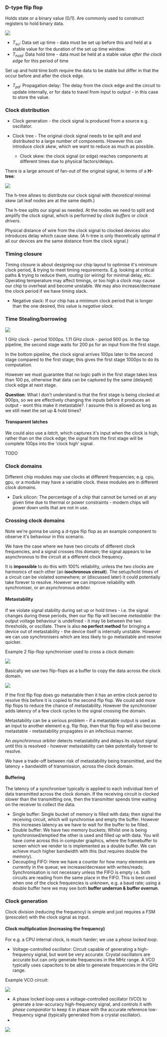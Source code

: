 ### D-type flip flop
Holds state or a binary value (0/1). Are commonly used to construct registers to hold binary data.

![](misc/Pasted%20image%2020240106180116.png)

- $T_{su}$: Data set up time - data must be set up before this and held at a stable value for the duration of the set up time window. 
- $T_{hold}$: Data hold time - data must be held at a stable value *after the clock edge* for this period of time

Set up and hold time both require the data to be stable but differ in that the occur before and after the clock edge.

- $T_{pd}$: Propagation delay: The delay from the clock edge and the circuit to update internally, or for data to travel from input to output - in this case to store the value.

### Clock distribution

- Clock generation - the clock signal is produced from a source e.g. oscillator.

- Clock tree - The original clock signal needs to be split and and distributed to a large number of components. However this can introduce *clock skew*, which we want to reduce as much as possible.
	- Clock skew: the clock signal (or edge) reaches components at different times due to physical factors/delays.

There is a large amount of fan-out of the original signal, in terms of a **H-tree**:

![](misc/Pasted%20image%2020240106181409.png)

The h-tree allows to distribute our clock signal with *theoretical* minimal skew (all leaf nodes are at the same depth.)

The h-tree splits our signal as needed. At the nodes we need to split and amplify the clock signal, which is performed by *clock buffers* or *clock drivers*.

Physical distance of wire from the clock signal to clocked devices also introduces delay which cause skew. (A h-tree is only theoretically optimal if all our devices are the same distance from the clock signal.)

### Timing closure

Timing closure is about designing our chip layout to optimise it's minimum clock period, & trying to meet timing requirements. E.g. looking at critical paths & trying to reduce them, *routing* (or wiring) for minimal delay, etc. Operating temperature may affect timings, or too high a clock may cause our chip to overheat and become unstable.
We may also increase/decrease the clock period if we have timing slack.

- Negative slack: If our chip has a minimum clock period that is longer than the one desired, this value is *negative slack*.

### Time Stealing/borrowing

![](misc/Pasted%20image%2020240107222806.png)

1 GHz clock - period 1000ps. 1.11 GHz clock - period 900 ps.
In the top pipeline, the second stage waits for 200 ps for an input from the first stage.

In the bottom pipeline, the clock signal arrives 100ps later to the second stage compared to the first stage; this gives the first stage 1000ps to do its computation.

However we must guarantee that no logic path in the first stage takes less than 100 ps, otherwise that data can be captured by the same (delayed) clock edge at next stage.

**Question**: What I don't understand is that the first stage is being clocked at 900ps, so we are effectively changing the inputs before it produces an output - wont this make it metastable?. I assume this is allowed as long as we still meet the set up & hold times?

#### Transparent latches
We could also use a *latch*, which captures it's input when the clock is high, rather than on the clock edge; the signal from the first stage will be complete 100ps into the 'clock high' signal.

TODO

### Clock domains

Different chip modules may use clocks at different frequencies; e.g. cpu, gpu, or a module may have a variable clock. these modules are in different *clock domains*.

- Dark silicon: The percentage of a chip that cannot be turned on at any given time due to thermal or power constraints - modern chips will power down units that are not in use.

### Crossing clock domains

Note we're gonna be using a d-type flip flop as an example component to observe it's behaviour in this scenario.

We have the case where we have two circuits of different clock frequencies, and a signal crosses this domain; the signal appears to be asynchronous to the circuit at a different clock frequency.

It is **impossible** to do this with 100% reliability, unless the two clocks are harmonics of each other (an **isochronous circuit**). The setup/hold times of a circuit can be violated somewhere; or (discussed later) it could potentially take forever to resolve. However we can improve reliability with synchroniser, or an *asynchronous arbiter.*



#### Metastability

If we violate signal stability during set up or hold times - i.e. the signal changes during these periods, then our flip flip will become *metastable*: the output voltage behaviour is undefined - it may lie between the two thresholds, or oscillate.
There is also **no perfect method** for bringing a device out of metastability - the device itself is internally unstable. However we can use synchronisers which are less likely to go metastable and resolve quicker.

Example 2 flip-flop synchroniser used to cross a clock domain:

![](misc/Pasted%20image%2020240107153023.png)

Basically we use two flip-flops as a buffer to copy the data across the clock domain.

![](misc/Pasted%20image%2020240107200434.png)

If the first flip flop does go metastable then it has an entire clock period to resolve this before it is copied to the second flip flop. We could add more flip flops to reduce the chance of metastability. However the synchroniser adds latency of a few clock cycles to the signal crossing the domain.

Metastability can be a serious problem - if a metastable output is used as an input to another element e.g. flip flop, then that flip flop will also become metastable - metastability propagates in an infectious manner.

An *asynchronous arbiter* detects metastability and delays its output signal until this is resolved - however metastability can take potentially forever to resolve.

We have a trade-off between risk of metastability being transmitted, and the latency + bandwidth of transmission, across the clock domain.

#### Buffering

The latency of a synchroniser typically is applied to each individual item of data transmitted across the clock domain. If the receiving circuit is clocked slower than the transmitting one, then the transmitter spends time waiting on the receiver to collect the data.

- Single buffer: Single bucket of memory is filled with data; then signal the receiving circuit, which will synchronise and empty the buffer. However this increases latency as we have to wait for the buffer to be filled.
- Double buffer: We have two memory buckets; Whilst one is being synchronised/emptied the other is used and filled up with data. You will have come across this in computer graphics, where the framebuffer to screen which we render to is implemented as a double buffer. We can achieve much higher bandwidth with this (but requires double the memory).
- Decoupling FIFO: Here we have a counter for how many elements are currently in the queue; we increase/decrease with writes/reads; Synchronisation is not necessary unless the FIFO is empty i.e. both circuits are reading from the same place in the FIFO. This is best used when one of the clock frequencies is unknown, e.g. a baud rate; using a double buffer here we may see both **buffer underrun & buffer overrun**.

### Clock generation

Clock division (reducing the frequency) is simple and just requires a FSM (*prescaler*) with the clock signal as input.

#### Clock multiplication (increasing the frequency)
For e.g. a CPU internal clock, is much harder; we use a *phase locked loop*.

- Voltage-controlled oscillator: Circuit capable of generating a high-frequency signal, but wont be very accurate. Crystal oscillators are accurate but can only generate frequencies in the MHz range. A VCO typically uses capacitors to be able to generate frequencies in the GHz range.

Example VCO circuit:

![](misc/Pasted%20image%2020240109233957.png)


- A phase locked loop uses a voltage-controlled oscillator (VCO) to generate a low-accuracy high-frequency signal, and controls it with *phase comparator* to keep it in phase with the accurate reference low-frequency signal (typically generated from a crystal oscillator).
- 
![](misc/Pasted%20image%2020240109234356.png)




